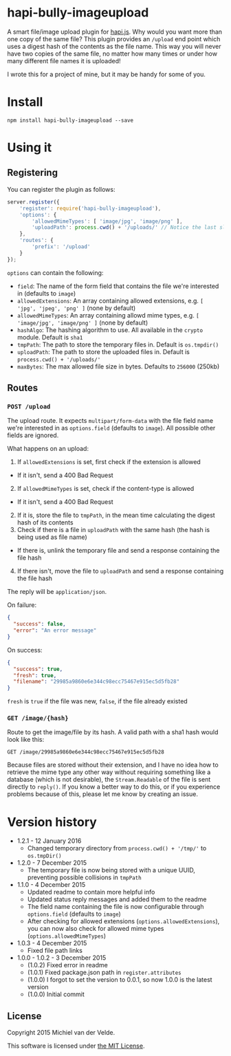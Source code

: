 
# hapi-bully-imageupload

A smart file/image upload plugin for [hapi.js](http://hapijs.com). Why would you want more than one copy of the same file? This plugin provides an `/upload` end point which uses a digest hash of the contents as the file name. This way you will never have two copies of the same file, no matter how many times or under how many different file names it is uploaded!

I wrote this for a project of mine, but it may be handy for some of you.

# Install

```
npm install hapi-bully-imageupload --save
```

# Using it

## Registering

You can register the plugin as follows:

```js
server.register({
	'register': require('hapi-bully-imageupload'),
	'options': {
		'allowedMimeTypes': [ 'image/jpg', 'image/png' ],
		'uploadPath': process.cwd() + '/uploads/' // Notice the last slash
	},
	'routes': {
		'prefix': '/upload'
	}
});
```

`options` can contain the following:
* `field`: The name of the form field that contains the file we're interested in (defaults to `image`)
* `allowedExtensions`: An array containing allowed extensions, e.g. `[ 'jpg', 'jpeg', 'png' ]` (none by default)
* `allowedMimeTypes`: An array containing allowd mime types, e.g. `[ 'image/jpg', 'image/png' ]` (none by default)
* `hashAlgo`: The hashing algorithm to use. All available in the `crypto` module. Default is `sha1`
* `tmpPath`: The path to store the temporary files in. Default is `os.tmpdir()`
* `uploadPath`: The path to store the uploaded files in. Default is `process.cwd() + '/uploads/'`
* `maxBytes`: The max allowed file size in bytes. Defaults to `256000` (250kb)

## Routes

### `POST /upload`

The upload route. It expects `multipart/form-data` with the file field name we're interested in as `options.field` (defaults to `image`). All possible other fields are ignored.

What happens on an upload:

1. If `allowedExtensions` is set, first check if the extension is allowed
  * If it isn't, send a 400 Bad Request
2. If `allowedMimeTypes` is set, check if the content-type is allowed
  * If it isn't, send a 400 Bad Request
2. If it is, store the file to `tmpPath`, in the mean time calculating the digest hash of its contents
3. Check if there is a file in `uploadPath` with the same hash (the hash is being used as file name)
 * If there is, unlink the temporary file and send a response containing the file hash
4. If there isn't, move the file to `uploadPath` and send a response containing the file hash

The reply will be `application/json`.

On failure:
```json
{
  "success": false,
  "error": "An error message"
}
```

On success:
```json
{
  "success": true,
  "fresh": true,
  "filename": "29985a9860e6e344c98ecc75467e915ec5d5fb28"
}
```

`fresh` is `true` if the file was new, `false`, if the file already existed

### `GET /image/{hash}`

Route to get the image/file by its hash. A valid path with a sha1 hash would look like this:

```
GET /image/29985a9860e6e344c98ecc75467e915ec5d5fb28
```

Because files are stored without their extension, and I have no idea how to retrieve the mime type any other way without requiring something like a database (which is not desirable), the `Stream.Readable` of the file is sent directly to `reply()`. If you know a better way to do this, or if you experience problems because of this, please let me know by creating an issue.

# Version history

* 1.2.1 - 12 January 2016
  * Changed temporary directory from  `process.cwd() + '/tmp/'` to `os.tmpDir()`
* 1.2.0 - 7 December 2015
  * The temporary file is now being stored with a unique UUID, preventing possible collisions in `tmpPath`
* 1.1.0 - 4 December 2015
  * Updated readme to contain more helpful info
  * Updated status reply messages and added them to the readme
  * The field name containing the file is now configurable through `options.field` (defaults to `image`)
  * After checking for allowed extensions (`options.allowedExtensions`), you can now also check for allowed mime types (`options.allowedMimeTypes`)
* 1.0.3 - 4 December 2015
  * Fixed file path links
* 1.0.0 - 1.0.2 - 3 December 2015
  * (1.0.2) Fixed error in readme
  * (1.0.1) Fixed package.json path in `register.attributes`
  * (1.0.0) I forgot to set the version to 0.0.1, so now 1.0.0 is the latest version
  * (1.0.0) Initial commit

## License

Copyright 2015 Michiel van der Velde.

This software is licensed under [the MIT License](LICENSE).

